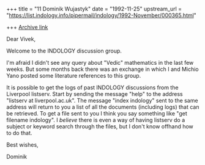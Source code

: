 +++
title = "11 Dominik Wujastyk"
date = "1992-11-25"
upstream_url = "https://list.indology.info/pipermail/indology/1992-November/000365.html"

+++
[Archive link](https://list.indology.info/pipermail/indology/1992-November/000365.html)


Dear Vivek,

Welcome to the INDOLOGY discussion group.

I'm afraid I didn't see any query about "Vedic" mathematics in the
last few weeks.  But some months back there was an exchange in which
I and Michio Yano posted some literature references to this group.

It is possible to get the logs of past INDOLOGY discussions from the
Liverpool listserv.  Start by sending the message "help" to the
address "listserv at liverpool.ac.uk".  The message "index indology"
sent to the same address will return to you a list of all the
documents (including logs) that can be retrieved.  To get a file sent
to you I think you say something like "get filename indology".  I
*believe* there is even a way of having listserv do a subject or
keyword search through the files, but I don't know offhand how to
do that.

Best wishes,

Dominik





